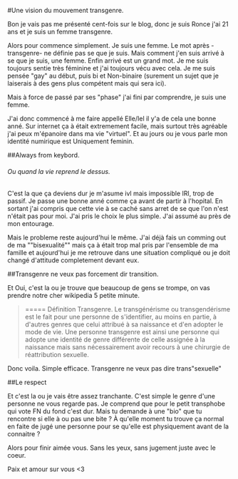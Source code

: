 #Une vision du mouvement transgenre.



Bon je vais pas me présenté cent-fois sur le blog, donc je suis Ronce j'ai 21 ans et je suis un femme transgenre.

Alors pour commence simplement. Je suis une femme. Le mot après -transgenre- ne définie pas se que je suis. Mais comment j'en suis arrivé à se que je suis, une femme. Enfin arrivé est un grand mot. Je me suis toujours sentie très féminine et j'ai toujours vécu avec cela.
Je me suis pensée "gay" au début, puis bi et Non-binaire (surement un sujet que je laiserais à des gens plus compétent mais qui sera ici).

Mais à force de passé par ses "phase" j'ai fini par comprendre, je suis une femme. 

J'ai donc commencé à me faire appellé Elle/Iel il y'a de cela une bonne anné.
Sur internet ça à était extremement facile, mais surtout très agréable j'ai peux m'épanoire dans ma vie "virtuel". Et au jours ou je vous parle mon identité numirique est Uniquement feminin.



##Always from keybord.
###### Ou quand la vie reprend le dessus.

C'est la que ça deviens dur je m'asume ivl mais impossible IRl, trop de passif. Je passe une bonne anné comme ça avant de partir à l'hopital. En sortant j'ai compris que cette vie à se caché sans arret de se que l'on n'est n'était pas pour moi. J'ai pris le choix le plus simple. J'ai assumé au près de mon entourage.

Mais le probleme reste aujourd'hui le même. J'ai déjà fais un comming out de ma ""bisexualité"" mais ça à était trop mal pris par l'ensemble de ma famille et aujourd'hui je me retrouve dans une situation compliqué ou je doit changé d'attitude completement devant eux.



##Transgenre ne veux pas forcement dir transition.

Et Oui, c'est la ou je trouve que beaucoup de gens se trompe, on vas prendre notre cher wikipedia 5 petite minute.

> ===== Définition Transgenre.
>Le transgénérisme ou transgendérisme est le fait pour une personne de s'identifier, au moins en partie, à d'autres genres 
>que celui attribué à sa naissance et d'en adopter le mode de vie. Une personne transgenre est ainsi une personne qui adopte 
>une identité de genre différente de celle assignée à la naissance mais sans nécessairement avoir recours à une chirurgie de 
>réattribution sexuelle.

Donc voila. Simple efficace. Transgenre ne veux pas dire trans"sexuelle"


##Le respect

Et c'est la ou je vais être assez tranchante. C'est simple le genre d'une personne ne vous regarde pas. Je comprend que pour le petit transphobe qui vote FN du fond c'est dur. Mais tu demande à une "bio" que tu rencontre si elle à ou pas une bite ?
À qu'elle moment tu trouve ça normal en faite de jugé une personne pour se qu'elle est physiquement avant de la connaitre ?


Alors pour finir aimée vous. Sans les yeux, sans jugement juste avec le coeur.

Paix et amour sur vous <3